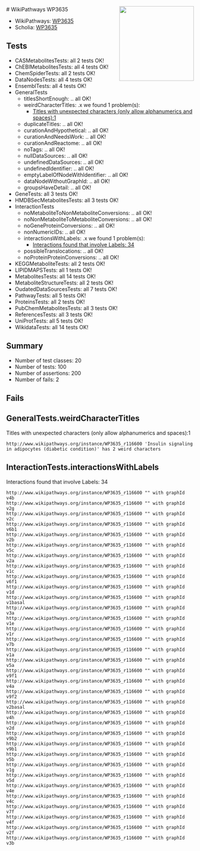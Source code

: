 <img style="float: right; width: 200px" src="https://upload.wikimedia.org/wikipedia/commons/thumb/8/83/Wplogo_with_text_500.png/640px-Wplogo_with_text_500.png" />
# WikiPathways WP3635

* WikiPathways: [WP3635](https://identifiers.org/wikipathways:WP3635)
* Scholia: [WP3635](https://scholia.toolforge.org/wikipathways/WP3635)
## Tests
* CASMetabolitesTests: all 2 tests OK!
* ChEBIMetabolitesTests: all 4 tests OK!
* ChemSpiderTests: all 2 tests OK!
* DataNodesTests: all 4 tests OK!
* EnsemblTests: all 4 tests OK!
* GeneralTests
    * titlesShortEnough: .. all OK!
    * weirdCharacterTitles: .x we found 1 problem(s):
        * [Titles with unexpected characters (only allow alphanumerics and spaces):1](#fda87b3f)
    * duplicateTitles: .. all OK!
    * curationAndHypothetical: .. all OK!
    * curationAndNeedsWork: .. all OK!
    * curationAndReactome: .. all OK!
    * noTags: .. all OK!
    * nullDataSources: .. all OK!
    * undefinedDataSources: .. all OK!
    * undefinedIdentifier: .. all OK!
    * emptyLabelOfNodeWithIdentifier: .. all OK!
    * dataNodeWithoutGraphId: .. all OK!
    * groupsHaveDetail: .. all OK!
* GeneTests: all 3 tests OK!
* HMDBSecMetabolitesTests: all 3 tests OK!
* InteractionTests
    * noMetaboliteToNonMetaboliteConversions: .. all OK!
    * noNonMetaboliteToMetaboliteConversions: .. all OK!
    * noGeneProteinConversions: .. all OK!
    * nonNumericIDs: .. all OK!
    * interactionsWithLabels: .x we found 1 problem(s):
        * [Interactions found that involve Labels: 34](#fe97a8fa)
    * possibleTranslocations: .. all OK!
    * noProteinProteinConversions: .. all OK!
* KEGGMetaboliteTests: all 2 tests OK!
* LIPIDMAPSTests: all 1 tests OK!
* MetabolitesTests: all 14 tests OK!
* MetaboliteStructureTests: all 2 tests OK!
* OudatedDataSourcesTests: all 7 tests OK!
* PathwayTests: all 5 tests OK!
* ProteinsTests: all 2 tests OK!
* PubChemMetabolitesTests: all 3 tests OK!
* ReferencesTests: all 3 tests OK!
* UniProtTests: all 5 tests OK!
* WikidataTests: all 14 tests OK!


## Summary

* Number of test classes: 20
* Number of tests: 100
* Number of assertions: 200
* Number of fails: 2

## Fails

<a name="fda87b3f" />

## GeneralTests.weirdCharacterTitles

Titles with unexpected characters (only allow alphanumerics and spaces):1
```
http://www.wikipathways.org/instance/WP3635_r116600 'Insulin signaling in adipocytes (diabetic condition)' has 2 weird characters
```

<a name="fe97a8fa" />

## InteractionTests.interactionsWithLabels

Interactions found that involve Labels: 34
```
http://www.wikipathways.org/instance/WP3635_r116600 "" with graphId v4b
http://www.wikipathways.org/instance/WP3635_r116600 "" with graphId v2g
http://www.wikipathways.org/instance/WP3635_r116600 "" with graphId v2c
http://www.wikipathways.org/instance/WP3635_r116600 "" with graphId v6b1
http://www.wikipathways.org/instance/WP3635_r116600 "" with graphId v2b
http://www.wikipathways.org/instance/WP3635_r116600 "" with graphId v5c
http://www.wikipathways.org/instance/WP3635_r116600 "" with graphId v2a
http://www.wikipathways.org/instance/WP3635_r116600 "" with graphId v1c
http://www.wikipathways.org/instance/WP3635_r116600 "" with graphId v6f1
http://www.wikipathways.org/instance/WP3635_r116600 "" with graphId v1d
http://www.wikipathways.org/instance/WP3635_r116600 "" with graphId v1basal
http://www.wikipathways.org/instance/WP3635_r116600 "" with graphId v3a
http://www.wikipathways.org/instance/WP3635_r116600 "" with graphId v1e
http://www.wikipathways.org/instance/WP3635_r116600 "" with graphId v1r
http://www.wikipathways.org/instance/WP3635_r116600 "" with graphId v7b
http://www.wikipathways.org/instance/WP3635_r116600 "" with graphId v1a
http://www.wikipathways.org/instance/WP3635_r116600 "" with graphId v5a
http://www.wikipathways.org/instance/WP3635_r116600 "" with graphId v9f1
http://www.wikipathways.org/instance/WP3635_r116600 "" with graphId v4a
http://www.wikipathways.org/instance/WP3635_r116600 "" with graphId v9f2
http://www.wikipathways.org/instance/WP3635_r116600 "" with graphId v2basal
http://www.wikipathways.org/instance/WP3635_r116600 "" with graphId v4h
http://www.wikipathways.org/instance/WP3635_r116600 "" with graphId v2d
http://www.wikipathways.org/instance/WP3635_r116600 "" with graphId v9b2
http://www.wikipathways.org/instance/WP3635_r116600 "" with graphId v9b1
http://www.wikipathways.org/instance/WP3635_r116600 "" with graphId v5b
http://www.wikipathways.org/instance/WP3635_r116600 "" with graphId v1g
http://www.wikipathways.org/instance/WP3635_r116600 "" with graphId v5d
http://www.wikipathways.org/instance/WP3635_r116600 "" with graphId v4e
http://www.wikipathways.org/instance/WP3635_r116600 "" with graphId v4c
http://www.wikipathways.org/instance/WP3635_r116600 "" with graphId v7f
http://www.wikipathways.org/instance/WP3635_r116600 "" with graphId v4f
http://www.wikipathways.org/instance/WP3635_r116600 "" with graphId v2f
http://www.wikipathways.org/instance/WP3635_r116600 "" with graphId v3b
```

